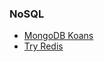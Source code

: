 ### NoSQL

* [MongoDB Koans](https://github.com/chicagoruby/MongoDB_Koans)
* [Try Redis](http://try.redis.io)

